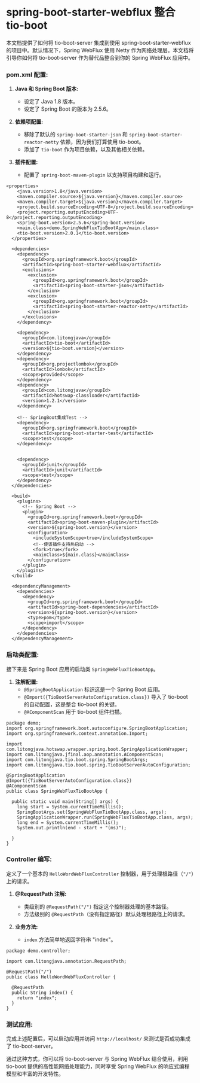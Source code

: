 # spring-boot-starter-webflux 整合 tio-boot

本文档提供了如何将 tio-boot-server 集成到使用 spring-boot-starter-webflux 的项目中。默认情况下，Spring WebFlux 使用 Netty 作为网络处理层。本文档将引导你如何将 tio-boot-server 作为替代品整合到你的 Spring WebFlux 应用中。

### pom.xml 配置:

1. **Java 和 Spring Boot 版本:**
   - 设定了 Java 1.8 版本。
   - 设定了 Spring Boot 的版本为 2.5.6。
2. **依赖项配置:**

   - 移除了默认的 `spring-boot-starter-json` 和 `spring-boot-starter-reactor-netty` 依赖，因为我们打算使用 tio-boot。
   - 添加了 `tio-boot` 作为项目依赖，以及其他相关依赖。

3. **插件配置:**
   - 配置了 `spring-boot-maven-plugin` 以支持项目构建和运行。

```
<properties>
    <java.version>1.8</java.version>
    <maven.compiler.source>${java.version}</maven.compiler.source>
    <maven.compiler.target>${java.version}</maven.compiler.target>
    <project.build.sourceEncoding>UTF-8</project.build.sourceEncoding>
    <project.reporting.outputEncoding>UTF-8</project.reporting.outputEncoding>
    <spring-boot.version>2.5.6</spring-boot.version>
    <main.class>demo.SpringWebFluxTioBootApp</main.class>
    <tio-boot.version>2.0.1</tio-boot.version>
  </properties>

  <dependencies>
    <dependency>
      <groupId>org.springframework.boot</groupId>
      <artifactId>spring-boot-starter-webflux</artifactId>
      <exclusions>
        <exclusion>
          <groupId>org.springframework.boot</groupId>
          <artifactId>spring-boot-starter-json</artifactId>
        </exclusion>
        <exclusion>
          <groupId>org.springframework.boot</groupId>
          <artifactId>spring-boot-starter-reactor-netty</artifactId>
        </exclusion>
      </exclusions>
    </dependency>

    <dependency>
      <groupId>com.litongjava</groupId>
      <artifactId>tio-boot</artifactId>
      <version>${tio-boot.version}</version>
    </dependency>
    <dependency>
      <groupId>org.projectlombok</groupId>
      <artifactId>lombok</artifactId>
      <scope>provided</scope>
    </dependency>
    <dependency>
      <groupId>com.litongjava</groupId>
      <artifactId>hotswap-classloader</artifactId>
      <version>1.2.1</version>
    </dependency>

    <!-- SpringBoot集成Test -->
    <dependency>
      <groupId>org.springframework.boot</groupId>
      <artifactId>spring-boot-starter-test</artifactId>
      <scope>test</scope>
    </dependency>


    <dependency>
      <groupId>junit</groupId>
      <artifactId>junit</artifactId>
      <scope>test</scope>
    </dependency>
  </dependencies>

  <build>
    <plugins>
      <!-- Spring Boot -->
      <plugin>
        <groupId>org.springframework.boot</groupId>
        <artifactId>spring-boot-maven-plugin</artifactId>
        <version>${spring-boot.version}</version>
        <configuration>
          <includeSystemScope>true</includeSystemScope>
          <!--使该插件支持热启动 -->
          <fork>true</fork>
          <mainClass>${main.class}</mainClass>
        </configuration>
      </plugin>
    </plugins>
  </build>

  <dependencyManagement>
    <dependencies>
      <dependency>
        <groupId>org.springframework.boot</groupId>
        <artifactId>spring-boot-dependencies</artifactId>
        <version>${spring-boot.version}</version>
        <type>pom</type>
        <scope>import</scope>
      </dependency>
    </dependencies>
  </dependencyManagement>
```

### 启动类配置:

接下来是 Spring Boot 应用的启动类 `SpringWebFluxTioBootApp`。

1. **注解配置:**
   - `@SpringBootApplication` 标识这是一个 Spring Boot 应用。
   - `@Import({TioBootServerAutoConfiguration.class})` 导入了 tio-boot 的自动配置，这是整合 tio-boot 的关键。
   - `@AComponentScan` 用于 tio-boot 组件扫描。

```
package demo;
import org.springframework.boot.autoconfigure.SpringBootApplication;
import org.springframework.context.annotation.Import;

import com.litongjava.hotswap.wrapper.spring.boot.SpringApplicationWrapper;
import com.litongjava.jfinal.aop.annotation.AComponentScan;
import com.litongjava.tio.boot.spring.SpringBootArgs;
import com.litongjava.tio.boot.spring.TioBootServerAutoConfiguration;

@SpringBootApplication
@Import({TioBootServerAutoConfiguration.class})
@AComponentScan
public class SpringWebFluxTioBootApp {

  public static void main(String[] args) {
    long start = System.currentTimeMillis();
    SpringBootArgs.set(SpringWebFluxTioBootApp.class, args);
    SpringApplicationWrapper.run(SpringWebFluxTioBootApp.class, args);
    long end = System.currentTimeMillis();
    System.out.println(end - start + "(ms)");

  }
}
```

### Controller 编写:

定义了一个基本的 `HelloWordWebFluxController` 控制器，用于处理根路径（`"/"`）上的请求。

1. **@RequestPath 注解:**

   - 类级别的 `@RequestPath("/")` 指定这个控制器处理的基本路径。
   - 方法级别的 `@RequestPath`（没有指定路径）默认处理根路径上的请求。

2. **业务方法:**
   - `index` 方法简单地返回字符串 "index"。

```
package demo.controller;

import com.litongjava.annotation.RequestPath;

@RequestPath("/")
public class HelloWordWebFluxController {

  @RequestPath
  public String index() {
    return "index";
  }
}
```

### 测试应用:

完成上述配置后，可以启动应用并访问 `http://localhost/` 来测试是否成功集成了 tio-boot-server。

通过这种方式，你可以将 tio-boot-server 与 Spring WebFlux 结合使用，利用 tio-boot 提供的高性能网络处理能力，同时享受 Spring WebFlux 的响应式编程模型和丰富的开发特性。
